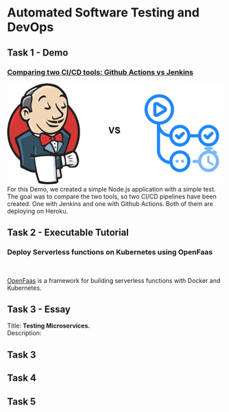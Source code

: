 # Automated Software Testing and DevOps

## Task 1 - Demo
### [Comparing two CI/CD tools: Github Actions vs Jenkins](https://github.com/xrisaD/CI-CDPipeline)

![](https://github.com/xrisaD/CI-CDPipeline/blob/main/imgs/jenkins-vs-github-actions.png)
<br>
For this Demo, we created a simple Node.js application with a simple test. The goal was to compare the two tools, so two CI/CD pipelines have been created. One with Jenkins and one with Github Actions. Both of them are deploying on Heroku. 
## Task 2 - Executable Tutorial
### Deploy Serverless functions on Kubernetes using OpenFaas
<br>

[OpenFaas](https://github.com/openfaas/faas) is a framework for building serverless functions with Docker and Kubernetes.

## Task 3 - Essay
Title: **Testing Microservices.**
<br>
Description: 

## Task 3

## Task 4

## Task 5
